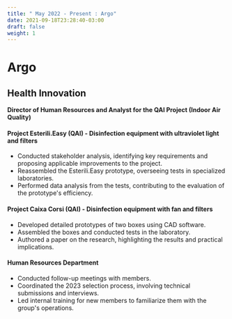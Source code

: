 ```yaml
---
title: " May 2022 - Present : Argo"
date: 2021-09-18T23:28:40-03:00
draft: false
weight: 1
---
```


# Argo
## Health Innovation  
**Director of Human Resources and Analyst for the QAI Project (Indoor Air Quality)**  

#### Project Esterili.Easy (QAI) - Disinfection equipment with ultraviolet light and filters
- Conducted stakeholder analysis, identifying key requirements and proposing applicable improvements to the project.
- Reassembled the Esterili.Easy prototype, overseeing tests in specialized laboratories.
- Performed data analysis from the tests, contributing to the evaluation of the prototype's efficiency.

#### Project Caixa Corsi (QAI) - Disinfection equipment with fan and filters
- Developed detailed prototypes of two boxes using CAD software.
- Assembled the boxes and conducted tests in the laboratory.
- Authored a paper on the research, highlighting the results and practical implications.

#### Human Resources Department
- Conducted follow-up meetings with members.
- Coordinated the 2023 selection process, involving technical submissions and interviews.
- Led internal training for new members to familiarize them with the group's operations.

